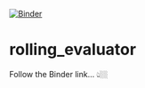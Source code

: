 [![Binder](https://mybinder.org/badge_logo.svg)](https://mybinder.org/v2/gh/ThomasKeen/rolling_evaluator/HEAD?filepath=rolling_evaluation_v01.ipynb)

# rolling_evaluator

Follow the Binder link... 👆🏼
